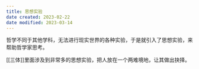 ```yaml
---
title: 思想实验
date created: 2023-02-22
date modified: 2023-03-14
---
```


哲学不同于其他学科，无法进行现实世界的各种实验，于是就引入了思想实验，来帮助哲学家思考。

[[三体]]里面涉及到非常多的思想实验，把人放在一个两难境地，让其做出抉择。
